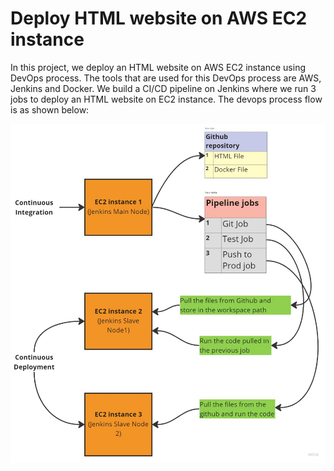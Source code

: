 # Deploy HTML website on AWS EC2 instance

In this project, we deploy an HTML website on AWS EC2 instance using DevOps process. The tools that are used for this DevOps process are AWS, Jenkins and Docker. We build a CI/CD pipeline on Jenkins where we run 3 jobs to deploy an HTML website on EC2 instance. The devops process flow is as shown below:

![DevOps process](DevOps_process.jpg?raw=True)


